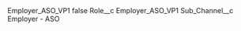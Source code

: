 <?xml version="1.0" encoding="UTF-8"?>
<CustomMetadata xmlns="http://soap.sforce.com/2006/04/metadata" xmlns:xsi="http://www.w3.org/2001/XMLSchema-instance" xmlns:xsd="http://www.w3.org/2001/XMLSchema">
    <label>Employer_ASO_VP1</label>
    <protected>false</protected>
    <values>
        <field>Role__c</field>
        <value xsi:type="xsd:string">Employer_ASO_VP1</value>
    </values>
    <values>
        <field>Sub_Channel__c</field>
        <value xsi:type="xsd:string">Employer - ASO</value>
    </values>
</CustomMetadata>
